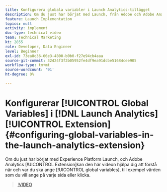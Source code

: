 ```yaml
---
title: Konfigurera globala variabler i Launch Analytics-tillägget
description: Om du just har börjat med Launch, från Adobe och Adobe Analytics kan den här videon hjälpa dig att förstå när och var globala variabler ska ställas in, dvs. värden som du vill ska ställas in på varje sida eller klicka.
feature: Launch Implementation
topics: null
activity: implement
doc-type: technical video
team: Technical Marketing
kt: 2855
role: Developer, Data Engineer
level: Beginner
exl-id: 73ea8c36-66e3-4800-b0b0-f27e94cb4aaa
source-git-commit: 32424f3f2b05952fe4df9ea91dcbe51684cee905
workflow-type: tm+mt
source-wordcount: '91'
ht-degree: 0%

---
```


# Konfigurerar [!UICONTROL Global Variables] i [!DNL Launch Analytics] [!UICONTROL Extension] {#configuring-global-variables-in-the-launch-analytics-extension}

Om du just har börjat med Experience Platform Launch, och Adobe Analytics [!UICONTROL Extension]kan den här videon hjälpa dig att förstå när och var du ska ange [!UICONTROL global variables], till exempel värden som du vill ange på varje sida eller klicka.

>[!VIDEO](https://video.tv.adobe.com/v/27181/?quality=9)
